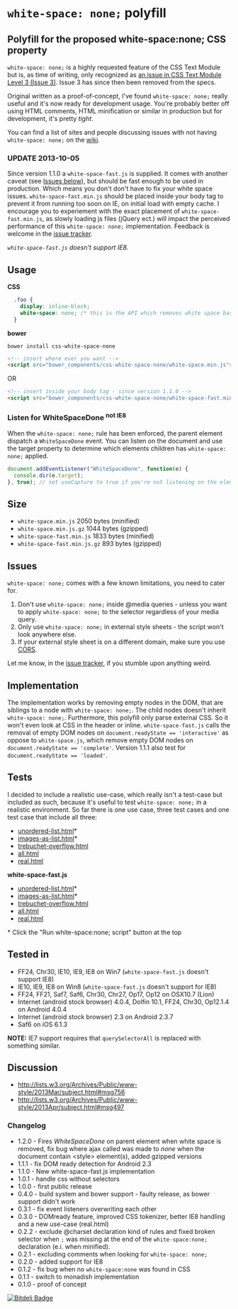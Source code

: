 ``white-space: none;`` polyfill
===============================

## Polyfill for the proposed white-space:none; CSS property

`white-space: none;` is a highly requested feature of the CSS Text Module but is, as time of writing, only recognized as [an issue in CSS Text Module Level 3 (Issue 3)](http://www.w3.org/TR/2012/WD-css3-text-20121113/#pre-line). Issue 3 has since then been removed from the specs.

Original written as a proof-of-concept, I've found `white-space: none;` really useful and it's now ready for development usage. You're probably better off using HTML comments, HTML minification or similar in production but for development, it's pretty *tight*.

You can find a list of sites and people discussing issues with not having `white-space: none;` on the [wiki](https://github.com/dotnetCarpenter/white-space/wiki).

### UPDATE 2013-10-05 ###
Since version 1.1.0 a `white-space-fast.js` is supplied. It comes with another caveat (see [Issues below](./#issues)), but should be fast enough to be used in production. Which means you don't don't have to fix your white space issues.
`white-space-fast.min.js` should be placed inside your body tag to prevent it from running too soon on IE, on initial load with empty cache.
I encourage you to experiement with the exact placement of `white-space-fast.min.js`, as slowly loading js files (jQuery ect.) will impact the perceived performance of this ``white-space: none;`` implementation. Feedback is welcome in the [issue tracker](https://github.com/dotnetCarpenter/white-space/issues). 

*`white-space-fast.js` doesn't support IE8.*

## Usage
**CSS**
```css
  .foo {
    display: inline-block;
    white-space: none; /* this is the API which removes white space based on your CSS selector */
  }
```

**bower**
```shell
bower install css-white-space-none
```

```html
<!-- insert where ever you want -->
<script src="bower_components/css-white-space-none/white-space.min.js"></script>
```
OR
```html
<!-- insert inside your body tag - since version 1.1.0 -->
<script src="bower_components/css-white-space-none/white-space-fast.min.js"></script>
```

### Listen for WhiteSpaceDone <sup>not IE8</sup>
When the `white-space: none;` rule has been enforced, the parent element dispatch a `WhiteSpaceDone` event. You can listen on the document and use the target property to determine which elements children has `white-space: none;` applied.
```javascript
document.addEventListener("WhiteSpaceDone", function(e) {
  console.dir(e.target);
}, true); // set useCapture to true if you're not listening on the element dispatching WhiteSpaceDone
```

## Size
+ `white-space.min.js` 2050 bytes (minified)
+ `white-space.min.js.gz` 1044 bytes (gzipped)
+ `white-space-fast.min.js` 1833 bytes (minified)
+ `white-space-fast.min.js.gz` 893 bytes (gzipped)

## Issues
`white-space: none;` comes with a few known limitations, you need to cater for.

1. Don't use `white-space: none;` inside @media queries - unless you want to apply `white-space: none;` to the selector regardless of your media query.
2. Only use `white-space: none;` in external style sheets - the script won't look anywhere else.
3. If your external style sheet is on a different domain, make sure you use [CORS](http://www.w3.org/TR/cors/).

Let me know, in the [issue tracker](https://github.com/dotnetCarpenter/white-space/issues), if you stumble upon anything weird.

## Implementation
The implementation works by removing empty nodes in the DOM, that are siblings to a node with ``white-space: none;``. The child nodes doesn't inherit ``white-space: none;``.
Furthermore, this polyfill only parse external CSS. So it won't even look at CSS in the header or inline.
`white-space-fast.js` calls the removal of empty DOM nodes on `document.readyState == 'interactive'` as oppose to `white-space.js`, which remove empty DOM nodes on `document.readyState == 'complete'`.
Version 1.1.1 also test for `document.readyState == 'loaded'`.

## Tests

I decided to include a realistic use-case, which really isn't a test-case but included as such, because
it's useful to test `white-space: none;` in a realistic environment.
So far there is one use case, three test cases and one test case that include all three:

+ [unordered-list.html](http://dotnetcarpenter.github.io/white-space/test-cases/unordered-list.html)*
+ [images-as-list.html](http://dotnetcarpenter.github.io/white-space/test-cases/images-as-list.html)*
+ [trebuchet-overflow.html](http://dotnetcarpenter.github.io/white-space/test-cases/trebuchet-overflow.html)
+ [all.html](http://dotnetcarpenter.github.io/white-space/test-cases/all.html)
+ [real.html](http://dotnetcarpenter.github.io/white-space/test-cases/real.html)

**white-space-fast.js**
+ [unordered-list.html](http://dotnetcarpenter.github.io/white-space/test-cases/white-space-fast/unordered-list.html)*
+ [images-as-list.html](http://dotnetcarpenter.github.io/white-space/test-cases/white-space-fast/images-as-list.html)*
+ [trebuchet-overflow.html](http://dotnetcarpenter.github.io/white-space/test-cases/white-space-fast/trebuchet-overflow.html)
+ [all.html](http://dotnetcarpenter.github.io/white-space/test-cases/white-space-fast/all.html)
+ [real.html](http://dotnetcarpenter.github.io/white-space/test-cases/white-space-fast/real.html)

\* Click the "Run white-space:none; script" button at the top

## Tested in
+ FF24, Chr30, IE10, IE9, IE8 on Win7 (`white-space-fast.js` doesn't support IE8)
+ IE10, IE9, IE8 on Win8 (`white-space-fast.js` doesn't support for IE8)
+ FF24, FF21, Saf7, Saf6, Chr30, Chr27, Op17, Op12 on OSX10.7 (Lion)
+ Internet (android stock browser) 4.0.4, Dolfin 10.1, FF24, Chr30, Op12.1.4 on Android 4.0.4
+ Internet (android stock browser) 2.3 on Android 2.3.7
+ Saf6 on iOS 6.1.3

**NOTE:** IE7 support requires that `querySelectorAll` is replaced with something similar.

## Discussion
+ http://lists.w3.org/Archives/Public/www-style/2013Mar/subject.html#msg756
+ http://lists.w3.org/Archives/Public/www-style/2013Apr/subject.html#msg497

### Changelog
+ 1.2.0 - Fires *WhiteSpaceDone* on parent element when white space is removed, fix bug where ajax called was made to *none* when the document contain \<style\> element(s), added gzipped versions
+ 1.1.1 - fix DOM ready detection for Android 2.3
+ 1.1.0 - New white-space-fast.js implementation
+ 1.0.1 - handle css without selectors
+ 1.0.0 - first public release
+ 0.4.0 - build system and bower support - faulty release, as bower support didn't work
+ 0.3.1 - fix event listeners overwriting each other
+ 0.3.0 - DOMready feature, improved CSS tokenizer, better IE8 handling and a new use-case (real.html)
+ 0.2.2 - exclude @charset declaration kind of rules and fixed broken selector when `;` was missing at the end of the `white-space:none;` declaration (e.i. when minified).
+ 0.2.1 - excluding comments when looking for `white-space: none;`
+ 0.2.0 - added support for IE8
+ 0.1.2 - fix bug when no `white-space:none` was found in CSS
+ 0.1.1 - switch to monadish implementation
+ 0.1.0 - proof of concept


[![Bitdeli Badge](https://d2weczhvl823v0.cloudfront.net/dotnetCarpenter/white-space/trend.png)](https://bitdeli.com/free "Bitdeli Badge")

